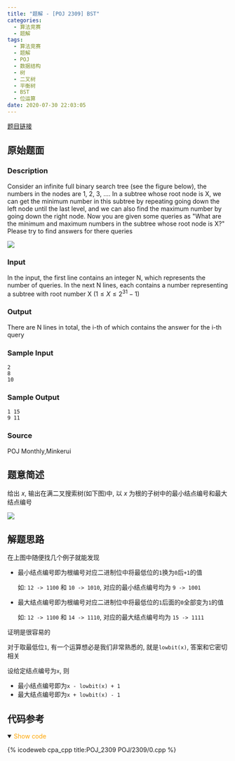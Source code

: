 ```yaml
---
title: "题解 - [POJ 2309] BST"
categories:
  - 算法竞赛
  - 题解
tags:
  - 算法竞赛
  - 题解
  - POJ
  - 数据结构
  - 树
  - 二叉树
  - 平衡树
  - BST
  - 位运算
date: 2020-07-30 22:03:05
---
```


[题目链接](https://vjudge.net/problem/POJ-2309/origin)

<!-- more -->

## 原始题面

### Description

Consider an infinite full binary search tree (see the figure below), the numbers in the nodes are 1, 2, 3, .... In a subtree whose root node is X, we can get the minimum number in this subtree by repeating going down the left node until the last level, and we can also find the maximum number by going down the right node. Now you are given some queries as "What are the minimum and maximum numbers in the subtree whose root node is X?" Please try to find answers for there queries

![](1.webp)

### Input

In the input, the first line contains an integer N, which represents the number of queries. In the next N lines, each contains a number representing a subtree with root number X ($1 \leqslant X \leqslant 2^{31} - 1$)

### Output

There are N lines in total, the i-th of which contains the answer for the i-th query

### Sample Input

```input1
2
8
10
```

### Sample Output

```output1
1 15
9 11
```

### Source

POJ Monthly,Minkerui

## 题意简述

给出 $x$, 输出在满二叉搜索树(如下图)中, 以 $x$ 为根的子树中的最小结点编号和最大结点编号

![](1.webp)

## 解题思路

在上图中随便找几个例子就能发现

- 最小结点编号即为根编号对应二进制位中将最低位的`1`换为`0`后`+1`的值

  如: `12 -> 1100` 和 `10 -> 1010`, 对应的最小结点编号均为 `9 -> 1001`

- 最大结点编号即为根编号对应二进制位中将最低位的`1`后面的`0`全部变为`1`的值

  如: `12 -> 1100` 和 `14 -> 1110`, 对应的最大结点编号均为 `15 -> 1111`

证明是很容易的

对于取最低位`1`, 有一个运算想必是我们非常熟悉的, 就是`lowbit(x)`, 答案和它密切相关

设给定结点编号为`x`, 则

- 最小结点编号即为`x - lowbit(x) + 1`
- 最大结点编号即为`x + lowbit(x) - 1`

## 代码参考

<details open>
<summary><font color='orange'>Show code</font></summary>

{% icodeweb cpa_cpp title:POJ_2309 POJ/2309/0.cpp %}

</details>
